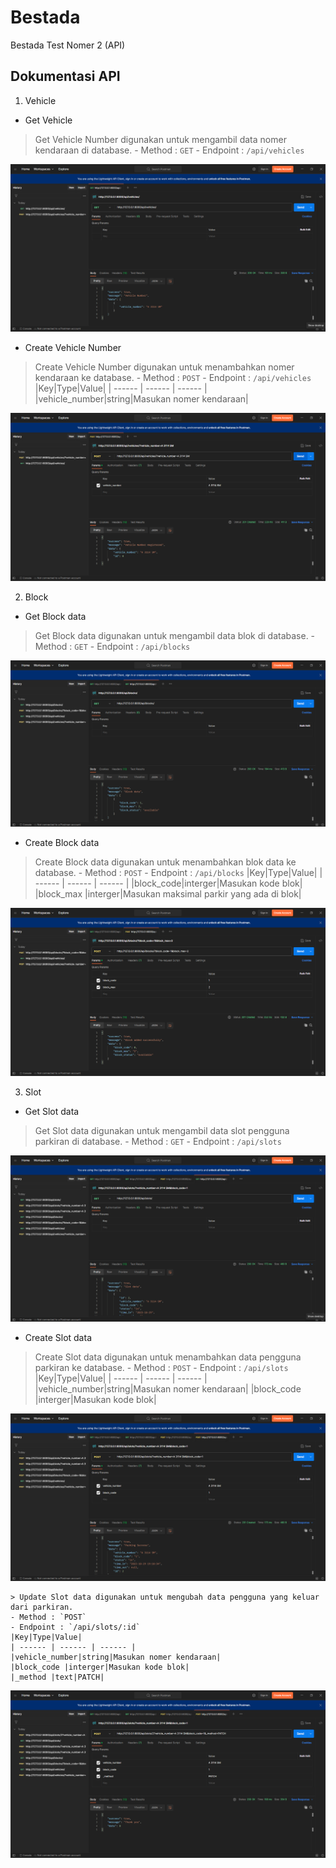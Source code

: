 # Bestada
Bestada Test Nomer 2 (API)

## Dokumentasi API
1.  Vehicle
  - Get Vehicle
  > Get Vehicle Number digunakan untuk mengambil data nomer kendaraan di database.
    - Method : `GET`
    - Endpoint : `/api/vehicles`

![Image alt text](zimg/2.png)

  - Create Vehicle Number
  > Create Vehicle Number digunakan untuk menambahkan nomer kendaraan ke database.
    - Method : `POST`
    - Endpoint : `/api/vehicles`
|Key|Type|Value|
| ------ | ------ | ------ |
|vehicle_number|string|Masukan nomer kendaraan|

![Image alt text](zimg/1.png)

2.  Block
  - Get Block data
  > Get Block data digunakan untuk mengambil data blok di database.
    - Method : `GET`
    - Endpoint : `/api/blocks`

![Image alt text](zimg/4.png)

  - Create Block data
  > Create Block data digunakan untuk menambahkan blok data ke database.
    - Method : `POST`
    - Endpoint : `/api/blocks`
    |Key|Type|Value|
    | ------ | ------ | ------ |
    |block_code|interger|Masukan kode blok|
    |block_max |interger|Masukan maksimal parkir yang ada di blok|

![Image alt text](zimg/3.png)

3.  Slot
  - Get Slot data
  > Get Slot data digunakan untuk mengambil data slot pengguna parkiran di database.
    - Method : `GET`
    - Endpoint : `/api/slots`

![Image alt text](zimg/6.png)

  - Create Slot data
  > Create Slot data digunakan untuk menambahkan data pengguna parkiran ke database.
    - Method : `POST`
    - Endpoint : `/api/slots`
    |Key|Type|Value|
    | ------ | ------ | ------ |
    |vehicle_number|string|Masukan nomer kendaraan|
    |block_code |interger|Masukan kode blok|

![Image alt text](zimg/5.png)

    > Update Slot data digunakan untuk mengubah data pengguna yang keluar dari parkiran.
    - Method : `POST`
    - Endpoint : `/api/slots/:id`
    |Key|Type|Value|
    | ------ | ------ | ------ |
    |vehicle_number|string|Masukan nomer kendaraan|
    |block_code |interger|Masukan kode blok|
    |_method |text|PATCH|

![Image alt text](zimg/7.png)
